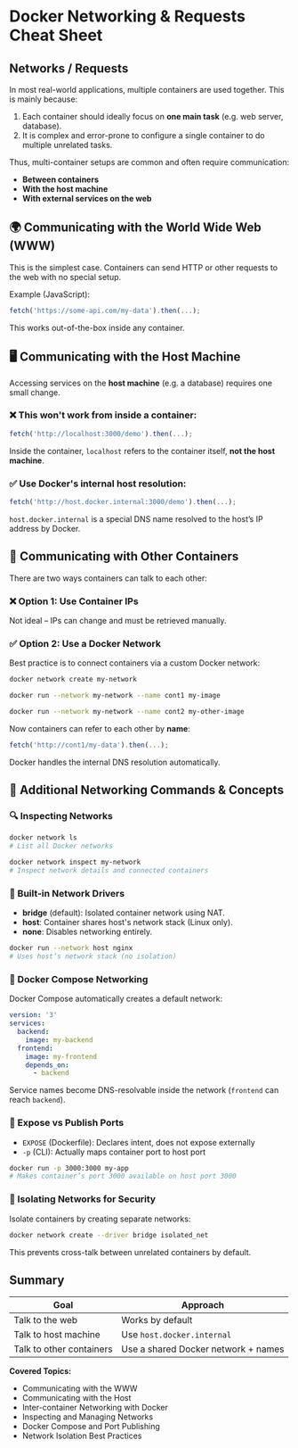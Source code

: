 # Docker Networking & Requests Cheat Sheet

## Networks / Requests

In most real-world applications, multiple containers are used together. This is mainly because:

1. Each container should ideally focus on **one main task** (e.g. web server, database).
2. It is complex and error-prone to configure a single container to do multiple unrelated tasks.

Thus, multi-container setups are common and often require communication:

* **Between containers**
* **With the host machine**
* **With external services on the web**

## 🌍 Communicating with the World Wide Web (WWW)

This is the simplest case. Containers can send HTTP or other requests to the web with no special setup.

Example (JavaScript):

```javascript
fetch('https://some-api.com/my-data').then(...);
```

This works out-of-the-box inside any container.

## 🖥️ Communicating with the Host Machine

Accessing services on the **host machine** (e.g. a database) requires one small change.

### ❌ This won't work from inside a container:

```javascript
fetch('http://localhost:3000/demo').then(...);
```

Inside the container, `localhost` refers to the container itself, **not the host machine**.

### ✅ Use Docker's internal host resolution:

```javascript
fetch('http://host.docker.internal:3000/demo').then(...);
```

`host.docker.internal` is a special DNS name resolved to the host’s IP address by Docker.

## 🔁 Communicating with Other Containers

There are two ways containers can talk to each other:

### ❌ Option 1: Use Container IPs

Not ideal – IPs can change and must be retrieved manually.

### ✅ Option 2: Use a Docker Network

Best practice is to connect containers via a custom Docker network:

```bash
docker network create my-network

docker run --network my-network --name cont1 my-image

docker run --network my-network --name cont2 my-other-image
```

Now containers can refer to each other by **name**:

```javascript
fetch('http://cont1/my-data').then(...);
```

Docker handles the internal DNS resolution automatically.

## 🧠 Additional Networking Commands & Concepts

### 🔍 Inspecting Networks

```bash
docker network ls
# List all Docker networks

docker network inspect my-network
# Inspect network details and connected containers
```

### 🌉 Built-in Network Drivers

* **bridge** (default): Isolated container network using NAT.
* **host**: Container shares host's network stack (Linux only).
* **none**: Disables networking entirely.

```bash
docker run --network host nginx
# Uses host’s network stack (no isolation)
```

### 🧩 Docker Compose Networking

Docker Compose automatically creates a default network:

```yaml
version: '3'
services:
  backend:
    image: my-backend
  frontend:
    image: my-frontend
    depends_on:
      - backend
```

Service names become DNS-resolvable inside the network (`frontend` can reach `backend`).

### 🚪 Expose vs Publish Ports

* `EXPOSE` (Dockerfile): Declares intent, does not expose externally
* `-p` (CLI): Actually maps container port to host port

```bash
docker run -p 3000:3000 my-app
# Makes container’s port 3000 available on host port 3000
```

### 🔐 Isolating Networks for Security

Isolate containers by creating separate networks:

```bash
docker network create --driver bridge isolated_net
```

This prevents cross-talk between unrelated containers by default.

## Summary

| Goal                     | Approach                            |
| ------------------------ | ----------------------------------- |
| Talk to the web          | Works by default                    |
| Talk to host machine     | Use `host.docker.internal`          |
| Talk to other containers | Use a shared Docker network + names |


**Covered Topics:**

* Communicating with the WWW
* Communicating with the Host
* Inter-container Networking with Docker
* Inspecting and Managing Networks
* Docker Compose and Port Publishing
* Network Isolation Best Practices

